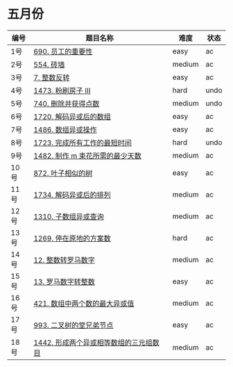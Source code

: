 # 五月份

**编号**|**题目名称**|**难度**|**状态**
--------|------------|--------|--------
1号|[690. 员工的重要性](./第1题%20690.%20员工的重要性)|easy|ac
2号|[554. 砖墙](./第2题%20554.%20砖墙)|medium|ac
3号|[7. 整数反转](./第3题%207.%20整数反转)|easy|ac
4号|[1473. 粉刷房子 III](./第4题%201473.%20粉刷房子%20III)|hard|undo
5号|[740. 删除并获得点数](./第5题%20740.%20删除并获得点数)|medium|undo
6号|[1720. 解码异或后的数组](./第6题%201720.%20解码异或后的数组)|easy|ac
7号|[1486. 数组异或操作](./第7题%201486.%20数组异或操作)|easy|ac
8号|[1723. 完成所有工作的最短时间](./第8题%201723.%20完成所有工作的最短时间)|hard|undo
9号|[1482. 制作 m 束花所需的最少天数](./第9题%201482.%20制作%20m%20束花所需的最少天数)|medium|ac
10号|[872. 叶子相似的树](./第10题%20872.%20叶子相似的树)|easy|ac
11号|[1734. 解码异或后的排列](./第11题%201734.%20解码异或后的排列)|medium|ac
12号|[1310. 子数组异或查询](./第12题%201310.%20子数组异或查询)|medium|ac
13号|[1269. 停在原地的方案数](./第13题%201269.%20停在原地的方案数)|hard|ac
14号|[12. 整数转罗马数字](./第14题%2012.%20整数转罗马数字)|medium|ac
15号|[13. 罗马数字转整数](./第15题%2013.%20罗马数字转整数)|easy|ac
16号|[421. 数组中两个数的最大异或值](./第16题%20421.%20数组中两个数的最大异或值)|medium|ac
17号|[993. 二叉树的堂兄弟节点](./第17题%20993.%20二叉树的堂兄弟节点)|easy|ac
18号|[1442. 形成两个异或相等数组的三元组数目](./第18题%201442.%20形成两个异或相等数组的三元组数目)|medium|ac
